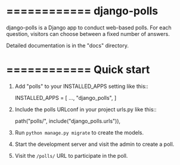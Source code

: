 ============
django-polls
============

django-polls is a Django app to conduct web-based polls. For each
question, visitors can choose between a fixed number of answers.

Detailed documentation is in the "docs" directory.

============
Quick start
============

1. Add "polls" to your INSTALLED_APPS setting like this::

    INSTALLED_APPS = [
        ...,
        "django_polls",
    ]


2. Include the polls URLconf in your project urls.py like this::

    path("polls/", include("django_polls.urls")),

3. Run ``python manage.py migrate`` to create the models.

4. Start the development server and visit the admin to create a poll.

5. Visit the ``/polls/`` URL to participate in the poll.